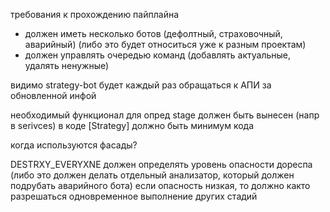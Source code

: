 требования к прохождению пайплайна
- должен иметь несколько ботов (дефолтный, страховочный, аварийный) (либо это будет относиться уже к разным проектам)
- должен управлять очередью команд (добавлять актуальные, удалять ненужные)


видимо strategy-bot будет каждый раз обращаться к АПИ за обновленной инфой


необходимый функционал для опред stage должен быть вынесен (напр в serivces)
в коде [Strategy] должно быть минимум кода

когда используются фасады?


DESTRXY_EVERYXNE
	должен определять уровень опасности дореспа (либо это должен делать отдельный анализатор, который должен подрубать аварийного бота)
	если опасность низкая, то должно както разрешаться одновременное выполнение других стадий